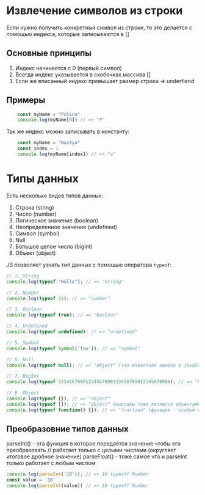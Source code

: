 # Извлечение символов из строки
Если нужно получить конкретный символ из строки, то это делается с помощью индекса, которые записываются в []

## Основные принципы

1. Индекс начинается с 0 (первый символ)
2. Всегда индекс указывается в скобочках массива []
3. Если же вписанный индекс превышает размер строки => underfiend

## Примеры

```javascript
    const myName = "Polina"
    console.log(myName[0]) // => "P"
```
Так же индекс можно записывать в константу:
```javascript
    const myName = "Nastya"
    const index = 1
    console.log(myName[index]) // => "a"
```

# Типы данных
Есть несколько видов типов данных:
1. Строка (string)
2. Число (number)
3. Логическое значение (boolean)
4. Неопределенное значение (undefined)
5. Символ (symbol)
6. Null
7. Большое целое число (bigint)
8. Объект (object)

JS позволяет узнать тип данных с помощью оператора `typeof`:

```javascript
// 1. String
console.log(typeof "Hello"); // => "string"

// 2. Number
console.log(typeof 42); // => "number"

// 3. Boolean
console.log(typeof true); // => "boolean"

// 4. Undefined
console.log(typeof undefined); // => "undefined"

// 5. Symbol
console.log(typeof Symbol('foo')); // => "symbol"

// 6. Null
console.log(typeof null); // => "object" (это известная ошибка в JavaScript)

// 7. BigInt
console.log(typeof 1234567890123456789012345678901234567890n); // => "bigint"

// 8. Object
console.log(typeof {}); // => "object"
console.log(typeof []); // => "object" (массивы тоже являются объектами)
console.log(typeof function() {}); // => "function" (функции - особый вид объектов)
```
## Преобразовние типов данных
parseInt() - эта функция в которое передаётся значение чтобы его преобразовать  // работает только с целыми числами (округляет итоговое дробное значение)
parseFloat() - тоже самое что и parseInt только работает с любым числом

```javascript
console.log(parseInt('10')); // => 10 typeoff Number
const value = '10'
console.log(parseInt(value)) // => 10 typeoff Number
```